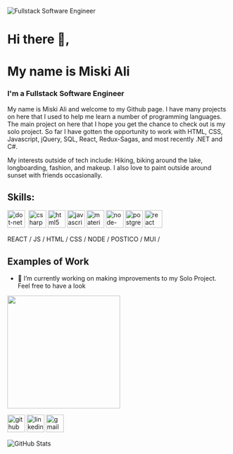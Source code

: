 
![Fullstack Software Engineer](https://media-exp1.licdn.com/dms/image/C5616AQHuU-0F586Bfw/profile-displaybackgroundimage-shrink_200_800/0/1656429568245?e=1666224000&v=beta&t=tZPWoltRdToLKCfA726KQS4Y4jiQePdLorDijR8A4qM)
# Hi there 👋, 
# My name is Miski Ali
### I'm a Fullstack Software Engineer

My name is Miski Ali and welcome to my Github page. I have many projects on here that I used to help me learn a number of programming languages. The main project on here that I hope you get the chance to check out is my solo project. So far I have gotten the opportunity to work with HTML, CSS, Javascript, jQuery, SQL, React, Redux-Sagas, and most recently .NET and C#.

My interests outside of tech include:
Hiking, biking around the lake, longboarding, fashion, and makeup. I also love to paint outside around sunset with friends occasionally.

## Skills:
[<img src='https://cdn.jsdelivr.net/npm/simple-icons@3.0.1/icons/dot-net.svg' alt='dot-net' height='40'>](.net) &nbsp;[<img src='https://cdn.jsdelivr.net/npm/simple-icons@3.0.1/icons/csharp.svg' alt='csharp' height='40'>](c#) [<img src='https://cdn.jsdelivr.net/npm/simple-icons@3.0.1/icons/html5.svg' alt='html5' height='40'>](html) [<img src='https://cdn.jsdelivr.net/npm/simple-icons@3.0.1/icons/javascript.svg' alt='javascript' height='40'>](js)   [<img src='https://cdn.jsdelivr.net/npm/simple-icons@3.0.1/icons/material-ui.svg' alt='material-ui' height='40'>](mui) [<img src='https://cdn.jsdelivr.net/npm/simple-icons@3.0.1/icons/node-dot-js.svg' alt='node-dot-js' height='40'>](node.js)  [<img src='https://cdn.jsdelivr.net/npm/simple-icons@3.0.1/icons/postgresql.svg' alt='postgresql' height='40'>](postgres)  [<img src='https://cdn.jsdelivr.net/npm/simple-icons@3.0.1/icons/react.svg' alt='react' height='40'>](react)  

REACT / JS / HTML / CSS / NODE / POSTICO / MUI / 

## Examples of Work
- 🔭 I’m currently working on making improvements to my Solo Project. Feel free to have a look
<img src="https://github.com/MiskiAli/MiskiAli/blob/main/ezgif.com-gif-maker%20(2).mov" width= "256"/>


[<img src='https://cdn.jsdelivr.net/npm/simple-icons@3.0.1/icons/github.svg' alt='github' height='40'>](https://github.com/MiskiAli)  [<img src='https://cdn.jsdelivr.net/npm/simple-icons@3.0.1/icons/linkedin.svg' alt='linkedin' height='40'>](https://www.linkedin.com/in/miski-ali-761a891a7/)  [<img src='https://cdn.jsdelivr.net/npm/simple-icons@3.0.1/icons/gmail.svg' alt='gmail' height='40'>](miskiali222@gmail.com)  


![GitHub Stats](https://github-readme-stats.vercel.app/api?username=MiskiAli&theme=tokyonight)
